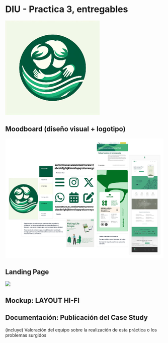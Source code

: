 # DIU - Practica 3, entregables
![](./img/logo.jpg)


## Moodboard (diseño visual + logotipo)   
![](./moodboard.png)

## Landing Page
![](./img/LandongPage-1.png)
## Mockup: LAYOUT HI-FI


## Documentación: Publicación del Case Study


(incluye) Valoración del equipo sobre la realización de esta práctica o los problemas surgidos
 
